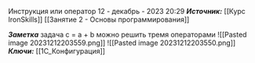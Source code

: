
Инструкция или оператор
 12 - декабрь - 2023  20:29 
***Источник:***  [[Курс IronSkills]] [[Занятие 2 - Основы программирования]]

***Заметка*** 
задача c = a + b можно решить тремя операторами
![[Pasted image 20231212203559.png]]
![[Pasted image 20231212203550.png]]
***Ключи:*** [[1С_Конфигурация]]
